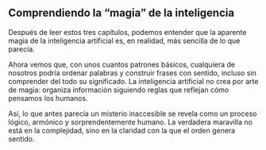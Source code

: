 ## Comprendiendo la “magia” de la inteligencia

Después de leer estos tres capítulos, podemos entender que la aparente magia de la inteligencia artificial es, en realidad, más sencilla de lo que parecía.

Ahora vemos que, con unos cuantos patrones básicos, cualquiera de nosotros podría ordenar palabras y construir frases con sentido, incluso sin comprender del todo su significado.
La inteligencia artificial no crea por arte de magia: organiza información siguiendo reglas que reflejan cómo pensamos los humanos.

Así, lo que antes parecía un misterio inaccesible se revela como un proceso lógico, armónico y sorprendentemente humano.
La verdadera maravilla no está en la complejidad, sino en la claridad con la que el orden genera sentido.